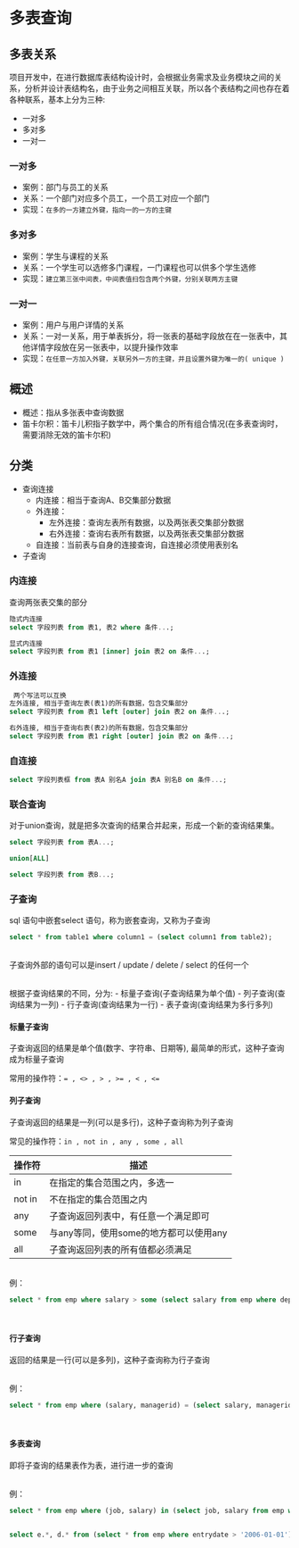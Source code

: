 
# 多表查询

## 多表关系
项目开发中，在进行数据库表结构设计时，会根据业务需求及业务模块之间的关系，分析并设计表结构名，由于业务之间相互关联，所以各个表结构之间也存在着各种联系，基本上分为三种:
- 一对多
- 多对多
- 一对一

### 一对多
- 案例：部门与员工的关系
- 关系：一个部门对应多个员工，一个员工对应一个部门
- 实现：`在多的一方建立外键，指向一的一方的主键`

### 多对多
- 案例：学生与课程的关系
- 关系：一个学生可以选修多门课程，一门课程也可以供多个学生选修
- 实现：`建立第三张中间表，中间表值扫包含两个外键，分别关联两方主键`


### 一对一
- 案例：用户与用户详情的关系
- 关系：一对一关系，用于单表拆分，将一张表的基础字段放在在一张表中，其他详情字段放在另一张表中，以提升操作效率
- 实现：`在任意一方加入外键，关联另外一方的主键，并且设置外键为唯一的( unique )`


## 概述
- 概述：指从多张表中查询数据
- 笛卡尔积：笛卡儿积指子数学中，两个集合的所有组合情况(在多表查询时，需要消除无效的笛卡尔积)

## 分类
- 查询连接
    - 内连接：相当于查询A、B交集部分数据
    - 外连接：
        - 左外连接：查询左表所有数据，以及两张表交集部分数据
        - 右外连接：查询右表所有数据，以及两张表交集部分数据
    - 自连接：当前表与自身的连接查询，自连接必须使用表别名
- 子查询

### 内连接

查询两张表交集的部分

```sql
隐式内连接
select 字段列表 from 表1, 表2 where 条件...;

显式内连接
select 字段列表 from 表1 [inner] join 表2 on 条件...;
```

### 外连接

```sql
 两个写法可以互换
左外连接, 相当于查询左表(表1)的所有数据，包含交集部分
select 字段列表 from 表1 left [outer] join 表2 on 条件...;

右外连接, 相当于查询右表(表2)的所有数据，包含交集部分
select 字段列表 from 表1 right [outer] join 表2 on 条件...;
```

### 自连接
```sql
select 字段列表框 from 表A 别名A join 表A 别名B on 条件...;
```

### 联合查询
对于union查询，就是把多次查询的结果合并起来，形成一个新的查询结果集。
```sql
select 字段列表 from 表A...;

union[ALL]

select 字段列表 from 表B...;
```

### 子查询
sql 语句中嵌套select 语句，称为嵌套查询，又称为子查询

```sql
select * from table1 where column1 = (select column1 from table2);
```

<br>子查询外部的语句可以是insert / update / delete / select 的任何一个

<br>
根据子查询结果的不同，分为:
- 标量子查询(子查询结果为单个值)
- 列子查询(查询结果为一列)
- 行子查询(查询结果为一行)
- 表子查询(查询结果为多行多列)


#### 标量子查询
子查询返回的结果是单个值(数字、字符串、日期等), 最简单的形式，这种子查询成为标量子查询

常用的操作符：`= , <> , > , >= , < , <=`


#### 列子查询
子查询返回的结果是一列(可以是多行)，这种子查询称为列子查询

常见的操作符：`in , not in , any , some , all`

操作符|描述
--|--
in|在指定的集合范围之内，多选一
not in|不在指定的集合范围之内
any|子查询返回列表中，有任意一个满足即可
some|与any等同，使用some的地方都可以使用any
all|子查询返回列表的所有值都必须满足

<br>
例：

```sql
select * from emp where salary > some (select salary from emp where dept_id  = (select id from dept where name = '研发部'));
```

<br>

#### 行子查询
返回的结果是一行(可以是多列)，这种子查询称为行子查询

<br>
例：

```sql
select * from emp where (salary, managerid) = (select salary, managerid from emp where name = 'xxx')
```

<br>

#### 多表查询

即将子查询的结果表作为表，进行进一步的查询

<br>
例：

```sql
select * from emp where (job, salary) in (select job, salary from emp where name = 'a' or name = 'b');


select e.*, d.* from (select * from emp where entrydate > '2006-01-01') e left join dept d on e.dept_id = d.id;
```
